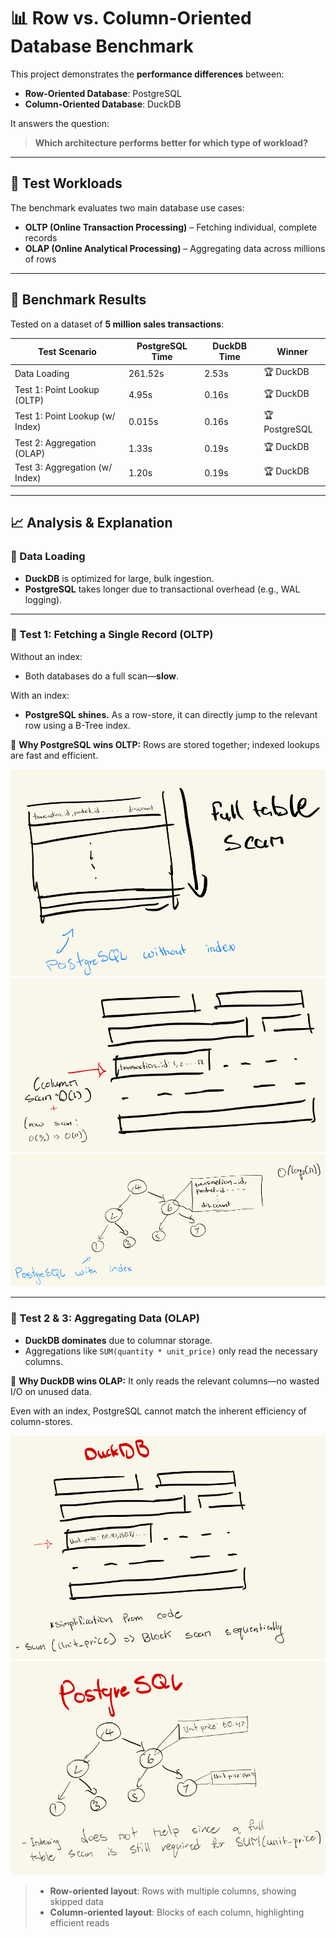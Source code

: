 # 📊 Row vs. Column-Oriented Database Benchmark

This project demonstrates the **performance differences** between:

- **Row-Oriented Database**: PostgreSQL
- **Column-Oriented Database**: DuckDB

It answers the question:

> **Which architecture performs better for which type of workload?**

---

## 🧪 Test Workloads

The benchmark evaluates two main database use cases:

- **OLTP (Online Transaction Processing)** – Fetching individual, complete records
- **OLAP (Online Analytical Processing)** – Aggregating data across millions of rows

---

## 🧾 Benchmark Results

Tested on a dataset of **5 million sales transactions**:

| **Test Scenario**               | **PostgreSQL Time** | **DuckDB Time** | **Winner**    |
| ------------------------------- | ------------------- | --------------- | ------------- |
| Data Loading                    | 261.52s             | 2.53s           | 🏆 DuckDB     |
| Test 1: Point Lookup (OLTP)     | 4.95s               | 0.16s           | 🏆 DuckDB     |
| Test 1: Point Lookup (w/ Index) | 0.015s              | 0.16s           | 🏆 PostgreSQL |
| Test 2: Aggregation (OLAP)      | 1.33s               | 0.19s           | 🏆 DuckDB     |
| Test 3: Aggregation (w/ Index)  | 1.20s               | 0.19s           | 🏆 DuckDB     |

---

## 📈 Analysis & Explanation

### 🔹 Data Loading

- **DuckDB** is optimized for large, bulk ingestion.
- **PostgreSQL** takes longer due to transactional overhead (e.g., WAL logging).

---

### 🔹 Test 1: Fetching a Single Record (OLTP)

Without an index:

- Both databases do a full scan—**slow**.

With an index:

- **PostgreSQL shines.**
  As a row-store, it can directly jump to the relevant row using a B-Tree index.

📌 **Why PostgreSQL wins OLTP:**
Rows are stored together; indexed lookups are fast and efficient.

![](./assets/one.jpeg)
![](./assets/two.jpeg)
![](./assets/three.jpeg)

---

### 🔹 Test 2 & 3: Aggregating Data (OLAP)
- **DuckDB dominates** due to columnar storage.
- Aggregations like `SUM(quantity * unit_price)` only read the necessary columns.

📌 **Why DuckDB wins OLAP:**
It only reads the relevant columns—no wasted I/O on unused data.

Even with an index, PostgreSQL cannot match the inherent efficiency of column-stores.

![](./assets/four.jpeg)
![](./assets/five.jpeg)

> - **Row-oriented layout**: Rows with multiple columns, showing skipped data
> - **Column-oriented layout**: Blocks of each column, highlighting efficient reads
